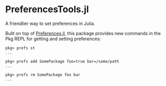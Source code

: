 # PreferencesTools.jl

A friendlier way to set preferences in Julia.

Bulit on top of [Preferences.jl](https://github.com/JuliaPackaging/Preferences.jl), this
package provides new commands in the Pkg REPL for getting and setting preferences:

```
pkg> prefs st
...

pkg> prefs add SomePackage foo=true bar=/some/path
...

pkg> prefs rm SomePackage foo bar
...
```
